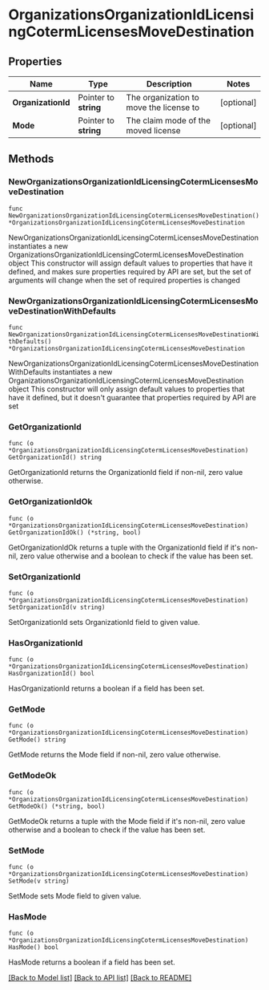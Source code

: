 # OrganizationsOrganizationIdLicensingCotermLicensesMoveDestination

## Properties

Name | Type | Description | Notes
------------ | ------------- | ------------- | -------------
**OrganizationId** | Pointer to **string** | The organization to move the license to | [optional] 
**Mode** | Pointer to **string** | The claim mode of the moved license | [optional] 

## Methods

### NewOrganizationsOrganizationIdLicensingCotermLicensesMoveDestination

`func NewOrganizationsOrganizationIdLicensingCotermLicensesMoveDestination() *OrganizationsOrganizationIdLicensingCotermLicensesMoveDestination`

NewOrganizationsOrganizationIdLicensingCotermLicensesMoveDestination instantiates a new OrganizationsOrganizationIdLicensingCotermLicensesMoveDestination object
This constructor will assign default values to properties that have it defined,
and makes sure properties required by API are set, but the set of arguments
will change when the set of required properties is changed

### NewOrganizationsOrganizationIdLicensingCotermLicensesMoveDestinationWithDefaults

`func NewOrganizationsOrganizationIdLicensingCotermLicensesMoveDestinationWithDefaults() *OrganizationsOrganizationIdLicensingCotermLicensesMoveDestination`

NewOrganizationsOrganizationIdLicensingCotermLicensesMoveDestinationWithDefaults instantiates a new OrganizationsOrganizationIdLicensingCotermLicensesMoveDestination object
This constructor will only assign default values to properties that have it defined,
but it doesn't guarantee that properties required by API are set

### GetOrganizationId

`func (o *OrganizationsOrganizationIdLicensingCotermLicensesMoveDestination) GetOrganizationId() string`

GetOrganizationId returns the OrganizationId field if non-nil, zero value otherwise.

### GetOrganizationIdOk

`func (o *OrganizationsOrganizationIdLicensingCotermLicensesMoveDestination) GetOrganizationIdOk() (*string, bool)`

GetOrganizationIdOk returns a tuple with the OrganizationId field if it's non-nil, zero value otherwise
and a boolean to check if the value has been set.

### SetOrganizationId

`func (o *OrganizationsOrganizationIdLicensingCotermLicensesMoveDestination) SetOrganizationId(v string)`

SetOrganizationId sets OrganizationId field to given value.

### HasOrganizationId

`func (o *OrganizationsOrganizationIdLicensingCotermLicensesMoveDestination) HasOrganizationId() bool`

HasOrganizationId returns a boolean if a field has been set.

### GetMode

`func (o *OrganizationsOrganizationIdLicensingCotermLicensesMoveDestination) GetMode() string`

GetMode returns the Mode field if non-nil, zero value otherwise.

### GetModeOk

`func (o *OrganizationsOrganizationIdLicensingCotermLicensesMoveDestination) GetModeOk() (*string, bool)`

GetModeOk returns a tuple with the Mode field if it's non-nil, zero value otherwise
and a boolean to check if the value has been set.

### SetMode

`func (o *OrganizationsOrganizationIdLicensingCotermLicensesMoveDestination) SetMode(v string)`

SetMode sets Mode field to given value.

### HasMode

`func (o *OrganizationsOrganizationIdLicensingCotermLicensesMoveDestination) HasMode() bool`

HasMode returns a boolean if a field has been set.


[[Back to Model list]](../README.md#documentation-for-models) [[Back to API list]](../README.md#documentation-for-api-endpoints) [[Back to README]](../README.md)


